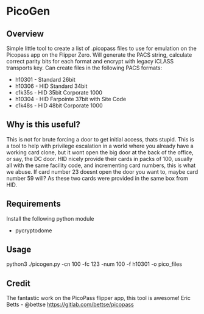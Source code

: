 # PicoGen

Overview
--------
Simple little tool to create a list of .picopass files to use for emulation on the Picopass app on the Flipper Zero.
Will generate the PACS string, calculate correct parity bits for each format and encrypt with legacy iCLASS transports key.
Can create files in the following PACS formats:

* h10301 - Standard 26bit
* h10306 - HID Standard 34bit
* c1k35s - HID 35bit Corporate 1000
* h10304 - HID Farpointe 37bit with Site Code
* c1k48s - HID 48bit Corporate 1000

Why is this useful?
-------------------
This is not for brute forcing a door to get initial access, thats stupid.
This is a tool to help with privilege escalation in a world where you already have a working card clone, but it wont open the big door at the back of the office, or say, the DC door.
HID nicely provide their cards in packs of 100, usually all with the same facility code, and incrementing card numbers, this is what we abuse.
If card number 23 doesnt open the door you want to, maybe card number 59 will? As these two cards were provided in the same box from HID.

Requirements
------------
Install the following python module

* pycryptodome

Usage
-----
python3 ./picogen.py -cn 100 -fc 123 -num 100 -f h10301 -o pico_files

Credit
------
The fantastic work on the PicoPass flipper app, this tool is awesome!
Eric Betts - @bettse
https://gitlab.com/bettse/picopass
